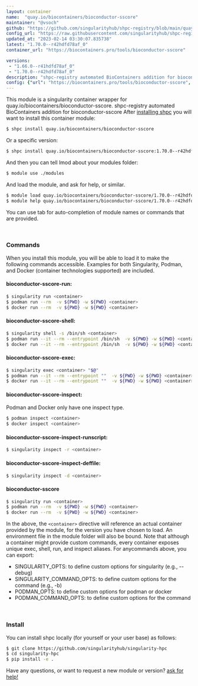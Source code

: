 ```yaml
---
layout: container
name:  "quay.io/biocontainers/bioconductor-sscore"
maintainer: "@vsoch"
github: "https://github.com/singularityhub/shpc-registry/blob/main/quay.io/biocontainers/bioconductor-sscore/container.yaml"
config_url: "https://raw.githubusercontent.com/singularityhub/shpc-registry/main/quay.io/biocontainers/bioconductor-sscore/container.yaml"
updated_at: "2023-02-14 03:30:07.835738"
latest: "1.70.0--r42hdfd78af_0"
container_url: "https://biocontainers.pro/tools/bioconductor-sscore"

versions:
 - "1.66.0--r41hdfd78af_0"
 - "1.70.0--r42hdfd78af_0"
description: "shpc-registry automated BioContainers addition for bioconductor-sscore"
config: {"url": "https://biocontainers.pro/tools/bioconductor-sscore", "maintainer": "@vsoch", "description": "shpc-registry automated BioContainers addition for bioconductor-sscore", "latest": {"1.70.0--r42hdfd78af_0": "sha256:7fe1d48fc2d54ba4d7c2a50c65ffb3751c18c7d737ff1123161431550a696f11"}, "tags": {"1.66.0--r41hdfd78af_0": "sha256:a5c0ba44a8686ca75ea7c9591f6fd51f021ba5090234bba294f93abc50dccbf7", "1.70.0--r42hdfd78af_0": "sha256:7fe1d48fc2d54ba4d7c2a50c65ffb3751c18c7d737ff1123161431550a696f11"}, "docker": "quay.io/biocontainers/bioconductor-sscore"}
---
```


This module is a singularity container wrapper for quay.io/biocontainers/bioconductor-sscore.
shpc-registry automated BioContainers addition for bioconductor-sscore
After [installing shpc](#install) you will want to install this container module:


```bash
$ shpc install quay.io/biocontainers/bioconductor-sscore
```

Or a specific version:

```bash
$ shpc install quay.io/biocontainers/bioconductor-sscore:1.70.0--r42hdfd78af_0
```

And then you can tell lmod about your modules folder:

```bash
$ module use ./modules
```

And load the module, and ask for help, or similar.

```bash
$ module load quay.io/biocontainers/bioconductor-sscore/1.70.0--r42hdfd78af_0
$ module help quay.io/biocontainers/bioconductor-sscore/1.70.0--r42hdfd78af_0
```

You can use tab for auto-completion of module names or commands that are provided.

<br>

### Commands

When you install this module, you will be able to load it to make the following commands accessible.
Examples for both Singularity, Podman, and Docker (container technologies supported) are included.

#### bioconductor-sscore-run:

```bash
$ singularity run <container>
$ podman run --rm  -v ${PWD} -w ${PWD} <container>
$ docker run --rm  -v ${PWD} -w ${PWD} <container>
```

#### bioconductor-sscore-shell:

```bash
$ singularity shell -s /bin/sh <container>
$ podman run --it --rm --entrypoint /bin/sh  -v ${PWD} -w ${PWD} <container>
$ docker run --it --rm --entrypoint /bin/sh  -v ${PWD} -w ${PWD} <container>
```

#### bioconductor-sscore-exec:

```bash
$ singularity exec <container> "$@"
$ podman run --it --rm --entrypoint ""  -v ${PWD} -w ${PWD} <container> "$@"
$ docker run --it --rm --entrypoint ""  -v ${PWD} -w ${PWD} <container> "$@"
```

#### bioconductor-sscore-inspect:

Podman and Docker only have one inspect type.

```bash
$ podman inspect <container>
$ docker inspect <container>
```

#### bioconductor-sscore-inspect-runscript:

```bash
$ singularity inspect -r <container>
```

#### bioconductor-sscore-inspect-deffile:

```bash
$ singularity inspect -d <container>
```



#### bioconductor-sscore

```bash
$ singularity run <container>
$ podman run --rm  -v ${PWD} -w ${PWD} <container>
$ docker run --rm  -v ${PWD} -w ${PWD} <container>
```


In the above, the `<container>` directive will reference an actual container provided
by the module, for the version you have chosen to load. An environment file in the
module folder will also be bound. Note that although a container
might provide custom commands, every container exposes unique exec, shell, run, and
inspect aliases. For anycommands above, you can export:

 - SINGULARITY_OPTS: to define custom options for singularity (e.g., --debug)
 - SINGULARITY_COMMAND_OPTS: to define custom options for the command (e.g., -b)
 - PODMAN_OPTS: to define custom options for podman or docker
 - PODMAN_COMMAND_OPTS: to define custom options for the command

<br>

### Install

You can install shpc locally (for yourself or your user base) as follows:

```bash
$ git clone https://github.com/singularityhub/singularity-hpc
$ cd singularity-hpc
$ pip install -e .
```

Have any questions, or want to request a new module or version? [ask for help!](https://github.com/singularityhub/singularity-hpc/issues)